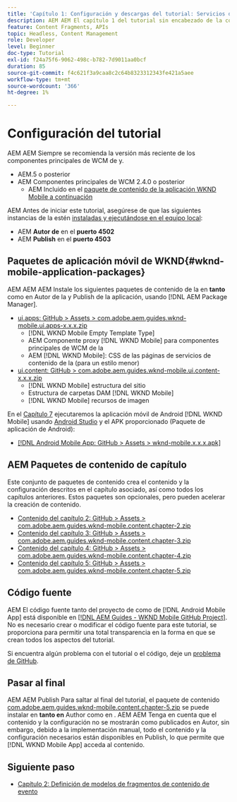 ```yaml
---
title: 'Capítulo 1: Configuración y descargas del tutorial: Servicios de contenido'
description: AEM AEM El capítulo 1 del tutorial sin encabezado de la configuración de línea de base para la instancia de la del tutorial.
feature: Content Fragments, APIs
topic: Headless, Content Management
role: Developer
level: Beginner
doc-type: Tutorial
exl-id: f24a75f6-9062-498c-b782-7d9011aa0bcf
duration: 85
source-git-commit: f4c621f3a9caa8c2c64b8323312343fe421a5aee
workflow-type: tm+mt
source-wordcount: '366'
ht-degree: 1%

---
```


# Configuración del tutorial

AEM AEM Siempre se recomienda la versión más reciente de los componentes principales de WCM de y.

* AEM.5 o posterior
* AEM Componentes principales de WCM 2.4.0 o posterior
   * AEM Incluido en el [paquete de contenido de la aplicación WKND Mobile a continuación](#wknd-mobile-application-packages)

AEM Antes de iniciar este tutorial, asegúrese de que las siguientes instancias de la estén [instaladas y ejecutándose en el equipo local](https://helpx.adobe.com/es/experience-manager/6-5/sites/deploying/using/deploy.html#Default%20Local%20Install):

* AEM **Autor de** en el **puerto 4502**
* AEM **Publish** en el **puerto 4503**

## Paquetes de aplicación móvil de WKND{#wknd-mobile-application-packages}

AEM AEM AEM Instale los siguientes paquetes de contenido de la en **tanto** como en Autor de la y Publish de la aplicación, usando [!DNL AEM Package Manager].

* [ui.apps: GitHub > Assets > com.adobe.aem.guides.wknd-mobile.ui.apps-x.x.x.zip](https://github.com/adobe/aem-guides-wknd-mobile/releases/latest)
   * [!DNL WKND Mobile Empty Template Type]
   * AEM Componente proxy [!DNL WKND Mobile] para componentes principales de WCM de la
   * AEM [!DNL WKND Mobile]: CSS de las páginas de servicios de contenido de la (para un estilo menor)
* [ui.content: GitHub > com.adobe.aem.guides.wknd-mobile.ui.content-x.x.x.zip](https://github.com/adobe/aem-guides-wknd-mobile/releases/latest)
   * [!DNL WKND Mobile] estructura del sitio
   * Estructura de carpetas DAM [!DNL WKND Mobile]
   * [!DNL WKND Mobile] recursos de imagen

En el [Capítulo 7](./chapter-7.md) ejecutaremos la aplicación móvil de Android [!DNL WKND Mobile] usando [Android Studio](https://developer.android.com/studio) y el APK proporcionado (Paquete de aplicación de Android):

* [[!DNL Android Mobile App: GitHub > Assets > wknd-mobile.x.x.x.apk]](https://github.com/adobe/aem-guides-wknd-mobile/releases/latest)

## AEM Paquetes de contenido de capítulo

Este conjunto de paquetes de contenido crea el contenido y la configuración descritos en el capítulo asociado, así como todos los capítulos anteriores. Estos paquetes son opcionales, pero pueden acelerar la creación de contenido.

* [Contenido del capítulo 2: GitHub > Assets > com.adobe.aem.guides.wknd-mobile.content.chapter-2.zip](https://github.com/adobe/aem-guides-wknd-mobile/releases/latest)
* [Contenido del capítulo 3: GitHub > Assets > com.adobe.aem.guides.wknd-mobile.content.chapter-3.zip](https://github.com/adobe/aem-guides-wknd-mobile/releases/latest)
* [Contenido del capítulo 4: GitHub > Assets > com.adobe.aem.guides.wknd-mobile.content.chapter-4.zip](https://github.com/adobe/aem-guides-wknd-mobile/releases/latest)
* [Contenido del capítulo 5: GitHub > Assets > com.adobe.aem.guides.wknd-mobile.content.chapter-5.zip](https://github.com/adobe/aem-guides-wknd-mobile/releases/latest)

## Código fuente

AEM El código fuente tanto del proyecto de como de [!DNL Android Mobile App] está disponible en [[!DNL AEM Guides - WKND Mobile GitHub Project]](https://github.com/adobe/aem-guides-wknd-mobile). No es necesario crear o modificar el código fuente para este tutorial, se proporciona para permitir una total transparencia en la forma en que se crean todos los aspectos del tutorial.

Si encuentra algún problema con el tutorial o el código, deje un [problema de GitHub](https://github.com/adobe/aem-guides-wknd-mobile/issues).

## Pasar al final

AEM AEM Publish Para saltar al final del tutorial, el paquete de contenido [com.adobe.aem.guides.wknd-mobile.content.chapter-5.zip](https://github.com/adobe/aem-guides-wknd-mobile/releases/latest) se puede instalar en **tanto en** Author como en . AEM AEM Tenga en cuenta que el contenido y la configuración no se mostrarán como publicados en Autor, sin embargo, debido a la implementación manual, todo el contenido y la configuración necesarios están disponibles en Publish, lo que permite que [!DNL WKND Mobile App] acceda al contenido.


## Siguiente paso

* [Capítulo 2: Definición de modelos de fragmentos de contenido de evento](./chapter-2.md)
